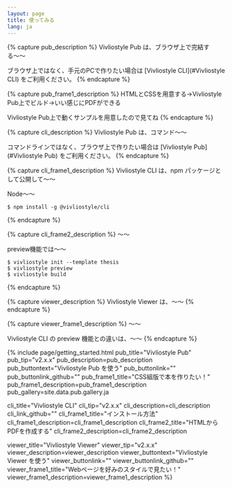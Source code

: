 ```yaml
---
layout: page
title: 使ってみる
lang: ja
---
```


{% capture pub_description %}
Vivliostyle Pub は、ブラウザ上で完結する〜〜

ブラウザ上ではなく、手元のPCで作りたい場合は [Vivliostyle CLI](#Vivliostyle CLI) をご利用ください。
{% endcapture %}


{% capture pub_frame1_description %}
HTMLとCSSを用意する→Vivliostyle Pub上でビルド→いい感じにPDFができる

Vivliostyle Pub上で動くサンプルを用意したので見てね
{% endcapture %}


{% capture cli_description %}
Vivliostyle Pub は、コマンド〜〜

コマンドラインではなく、ブラウザ上で作りたい場合は [Vivliostyle Pub](#Vivliostyle Pub) をご利用ください。
{% endcapture %}


{% capture cli_frame1_description %}
Vivliostyle CLI は、npm パッケージとして公開して〜〜

Node〜〜

```shell
$ npm install -g @vivliostyle/cli
```
{% endcapture %}


{% capture cli_frame2_description %}
〜〜

preview機能では〜〜

```shell
$ vivliostyle init --template thesis
$ vivliostyle preview
$ vivliostyle build
```
{% endcapture %}


{% capture viewer_description %}
Vivliostyle Viewer は、〜〜
{% endcapture %}


{% capture viewer_frame1_description %}
〜〜

Vivliostyle CLI の preview 機能との違いは、〜〜
{% endcapture %}


{% include page/getting_started.html
  pub_title="Vivliostyle Pub"
  pub_tip="v2.x.x"
  pub_description=pub_description
  pub_buttontext="Vivliostyle Pub を使う"
  pub_buttonlink=""
  pub_buttonlink_github=""
  pub_frame1_title="CSS組版で本を作りたい！"
  pub_frame1_description=pub_frame1_description
  pub_gallery=site.data.pub.gallery.ja

  cli_title="Vivliostyle CLI"
  cli_tip="v2.x.x"
  cli_description=cli_description
  cli_link_github=""
  cli_frame1_title="インストール方法"
  cli_frame1_description=cli_frame1_description
  cli_frame2_title="HTMLからPDFを作成する"
  cli_frame2_description=cli_frame2_description

  viewer_title="Vivliostyle Viewer"
  viewer_tip="v2.x.x"
  viewer_description=viewer_description
  viewer_buttontext="Vivliostyle Viewer を使う"
  viewer_buttonlink=""
  viewer_buttonlink_github=""
  viewer_frame1_title="Webページを好みのスタイルで見たい！"
  viewer_frame1_description=viewer_frame1_description
%}

